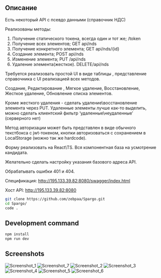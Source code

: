 ## Описание

Есть некоторый API с псевдо данными (справочник НДС)

Реализованы методы:

1. Получение статического токена, всегда один и тот же; /token
2. Получение всех элементов; GET api/nds
3. Получение конкретного элемента; GET api/nds/{id}
4. Создание элемента; POST api/nds
5. Изменение элемента; PUT /api/nds
6. Удаление элемента(жесткое). DELETE/api/nds

Требуется реализовать простой UI в виде таблицы , представление справочника с UI реализацией всех методов.

Создание, Редактирование , Мягкое удаление, Восстановление, Жесткое удаление, Обновление списка элементов.

Кроме жесткого удаления - сделать удаление\восстановление элемента через PUT. Удаленные элементы лучше как-то выделить, можно сделать клиентский фильтр ‘удаленные\неудаленные’ (серверного нет)

Метод авторизации может быть представлен в виде обычного текстбокса с jwt-токеном, кнопки авторизоваться с сохранением в LocalStorage (можно так же hardcode).

Форму реализовать на React\TS. Вся компонентная база на усмотрение кандидата.

Желательно сделать настройку указания базового адреса API.

Обрабатывать ошибки 401 и 404.

Спецификация: http://195.133.39.82:8080/swagger/index.html

Хост API: http://195.133.39.82:8080

```sh
git clone https://github.com/zebpaa/Spargo.git
cd Spargo/
code .
```

## Development command

```sh
npm install
npm run dev
```

## Screenshots

![Screenshot_1](https://github.com/user-attachments/assets/e3ec202c-dc33-4713-8c71-d228b027328f)
![Screenshot_7](https://github.com/user-attachments/assets/7ac9ca27-697f-442f-a435-42eb8a31cfc5)
![Screenshot_2](https://github.com/user-attachments/assets/2436b33b-8908-436b-814c-5ed24aa40a73)
![Screenshot_3](https://github.com/user-attachments/assets/4fb3f9b9-dc79-4d54-8170-b5099d2deca6)
![Screenshot_4](https://github.com/user-attachments/assets/eec31c8c-bbe8-4eb0-bb7c-c4849cd87fe2)
![Screenshot_5](https://github.com/user-attachments/assets/76177124-4123-4330-af9b-c6f9661a98cc)
![Screenshot_6](https://github.com/user-attachments/assets/7be5b755-9f36-481a-9c65-bd2e310a7e4a)
